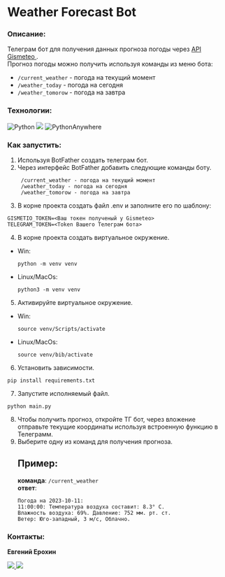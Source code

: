 # Weather Forecast Bot

### Описание:
Телеграм бот для получения данных прогноза погоды через <a href='https://www.gismeteo.ru/api/'>API Gismeteo </a>.
<br>
Прогноз погоды можно получить используя команды из меню бота:
* `/current_weather` - погода на текущий момент
* `/weather_today` - погода на сегодня
* `/weather_tomorow` - погода на завтра
 
### Технологии:
![Python](https://img.shields.io/badge/python-3670A0?style=for-the-badge&logo=python&logoColor=ffdd54)
<img src="https://img.shields.io/badge/Python_Telegram_Bot-blue?style=for-the-badge&logo=python telegram bot&logoColor=green"/>
![PythonAnywhere](https://img.shields.io/badge/pythonanywhere-%232F9FD7.svg?style=for-the-badge&logo=pythonanywhere&logoColor=151515)
### Как запустить:
1. Используя BotFather создать телеграм бот.
2. Через интерфейс BotFather добавить следующие команды боту.
   ```
    /current_weather - погода на текущий момент
    /weather_today - погода на сегодня
    /weather_tomorow - погода на завтра
   ```
3. В корне проекта создать файл .env  и заполните его по шаблону:
```
GISMETIO_TOKEN=<Ваш токен полученый у Gismeteo> 
TELEGRAM_TOKEN=<Token Вашего Телеграм бота> 
```
4. В корне проекта создать виртуальное окружение.
- Win:
  ```
  python -m venv venv
  ```
- Linux/MacOs:
  ```
  python3 -m venv venv
  ```
5. Активируйте виртуальное окружение.
- Win:
  ```
  source venv/Scripts/activate
  ```
- Linux/MacOs:
  ```
  source venv/bib/activate
  ```
6. Установить зависимости.
```
pip install requirements.txt
```
7. Запустите исполняемый файл.
```
python main.py
```
8. Чтобы получить прогноз, откройте ТГ бот, через вложение отправьте текущие координаты используя встроенную функцию в Телеграмм.
9. Выберите одну из  команд для получения прогноза.
    ## Пример:
   **команда**: `/current_weather`
   <br> 
   **ответ**:
    ```
    Погода на 2023-10-11:
    11:00:00: Температура воздуха составит: 8.3° С.
    Влажность воздуха: 69%. Давление: 752 мм. рт. ст. 
    Ветер: Юго-западный, 3 м/с, Облачно.
    ```
### Контакты:
**Евгений Ерохин**
<br>

<a href="https://t.me/juandart" target="_blank">
<img src=https://img.shields.io/badge/Telegram-2CA5E0?style=for-the-badge&logo=telegram&logoColor=white />
</a>
<a href="mailto:evgeniy_erokhin@outlook.com?">
<img src=https://img.shields.io/badge/Microsoft_Outlook-0078D4?style=for-the-badge&logo=microsoft-outlook&logoColor=white/>
</a>
